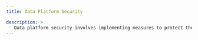 ```yaml
---
title: Data Platform Security

description: >
   Data platform security involves implementing measures to protect the confidentiality, integrity, and availability of data within our platform. This encompasses a range of strategies and technologies aimed at safeguarding sensitive information from unauthorised access, data breaches, and other security threats. These measures often include access controls, encryption, authentication mechanisms, monitoring tools, and compliance frameworks to ensure that data remains secure throughout its lifecycle within the platform. By prioritising data platform security, we can mitigate risks, maintain regulatory compliance and build trust with our stakeholders.
---
```

